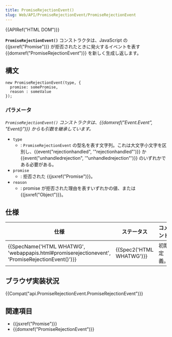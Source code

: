 ```yaml
---
title: PromiseRejectionEvent()
slug: Web/API/PromiseRejectionEvent/PromiseRejectionEvent
---
```

{{APIRef("HTML DOM")}}

**`PromiseRejectionEvent()`** コンストラクタは、JavaScript の {{jsxref("Promise")}} が拒否されたときに発火するイベントを表す {{domxref("PromiseRejectionEvent")}} を新しく生成し返します。

## 構文

```
new PromiseRejectionEvent(type, {
  promise: somePromise,
  reason : someValue
});
```

### パラメータ

_`PromiseRejectionEvent()`_ _コンストラクタは、{{domxref("Event.Event", "Event()")}} からも引数を継承しています。_

- `type`
  - : `PromiseRejectionEvent` の型名を表す文字列。これは大文字小文字を区別し、{{event("rejectionhandled", '"rejectionhandled"')}} か {{event("unhandledrejection", '"unhandledrejection"')}} のいずれかである必要がある。
- `promise`
  - : 拒否された {{jsxref("Promise")}}。
- `reason`
  - : promise が拒否された理由を表すいずれかの値、または {{jsxref("Object")}}。

## 仕様

| 仕様                                                                                                                             | ステータス                       | コメント   |
| -------------------------------------------------------------------------------------------------------------------------------- | -------------------------------- | ---------- |
| {{SpecName('HTML WHATWG', 'webappapis.html#promiserejectionevent', 'PromiseRejectionEvent()')}} | {{Spec2('HTML WHATWG')}} | 初期定義。 |

## ブラウザ実装状況

{{Compat("api.PromiseRejectionEvent.PromiseRejectionEvent")}}

## 関連項目

- {{jsxref("Promise")}}
- {{domxref("PromiseRejectionEvent")}}
